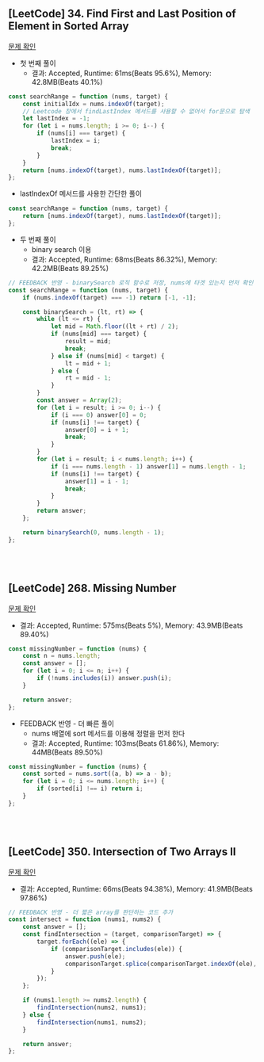 ## [LeetCode] 34. Find First and Last Position of Element in Sorted Array

[문제 확인](https://leetcode.com/problems/find-first-and-last-position-of-element-in-sorted-array/)

-   첫 번째 풀이
    -   결과: Accepted, Runtime: 61ms(Beats 95.6%), Memory: 42.8MB(Beats 40.1%)

```js
const searchRange = function (nums, target) {
    const initialIdx = nums.indexOf(target);
    // Leetcode 창에서 findLastIndex 메서드를 사용할 수 없어서 for문으로 탐색
    let lastIndex = -1;
    for (let i = nums.length; i >= 0; i--) {
        if (nums[i] === target) {
            lastIndex = i;
            break;
        }
    }
    return [nums.indexOf(target), nums.lastIndexOf(target)];
};
```

-   lastIndexOf 메서드를 사용한 간단한 풀이

```js
const searchRange = function (nums, target) {
    return [nums.indexOf(target), nums.lastIndexOf(target)];
};
```

-   두 번째 풀이
    -   binary search 이용
    -   결과: Accepted, Runtime: 68ms(Beats 86.32%), Memory: 42.2MB(Beats 89.25%)

```js
// FEEDBACK 반영 - binarySearch 로직 함수로 저장, nums에 타겟 있는지 먼저 확인
const searchRange = function (nums, target) {
    if (nums.indexOf(target) === -1) return [-1, -1];

    const binarySearch = (lt, rt) => {
        while (lt <= rt) {
            let mid = Math.floor((lt + rt) / 2);
            if (nums[mid] === target) {
                result = mid;
                break;
            } else if (nums[mid] < target) {
                lt = mid + 1;
            } else {
                rt = mid - 1;
            }
        }
        const answer = Array(2);
        for (let i = result; i >= 0; i--) {
            if (i === 0) answer[0] = 0;
            if (nums[i] !== target) {
                answer[0] = i + 1;
                break;
            }
        }
        for (let i = result; i < nums.length; i++) {
            if (i === nums.length - 1) answer[1] = nums.length - 1;
            if (nums[i] !== target) {
                answer[1] = i - 1;
                break;
            }
        }
        return answer;
    };

    return binarySearch(0, nums.length - 1);
};
```

</br>
</br>

## [LeetCode] 268. Missing Number

[문제 확인](https://leetcode.com/problems/missing-number/)

-   결과: Accepted, Runtime: 575ms(Beats 5%), Memory: 43.9MB(Beats 89.40%)

```js
const missingNumber = function (nums) {
    const n = nums.length;
    const answer = [];
    for (let i = 0; i <= n; i++) {
        if (!nums.includes(i)) answer.push(i);
    }

    return answer;
};
```

-   FEEDBACK 반영 - 더 빠른 풀이
    -   nums 배열에 sort 메서드를 이용해 정렬을 먼저 한다
    -   결과: Accepted, Runtime: 103ms(Beats 61.86%), Memory: 44MB(Beats 89.50%)

```js
const missingNumber = function (nums) {
    const sorted = nums.sort((a, b) => a - b);
    for (let i = 0; i <= nums.length; i++) {
        if (sorted[i] !== i) return i;
    }
};
```

</br>
</br>

## [LeetCode] 350. Intersection of Two Arrays II

[문제 확인](https://leetcode.com/problems/intersection-of-two-arrays-ii/)

-   결과: Accepted, Runtime: 66ms(Beats 94.38%), Memory: 41.9MB(Beats 97.86%)

```js
// FEEDBACK 반영 - 더 짧은 array를 판단하는 코드 추가
const intersect = function (nums1, nums2) {
    const answer = [];
    const findIntersection = (target, comparisonTarget) => {
        target.forEach((ele) => {
            if (comparisonTarget.includes(ele)) {
                answer.push(ele);
                comparisonTarget.splice(comparisonTarget.indexOf(ele), 1);
            }
        });
    };

    if (nums1.length >= nums2.length) {
        findIntersection(nums2, nums1);
    } else {
        findIntersection(nums1, nums2);
    }

    return answer;
};
```
